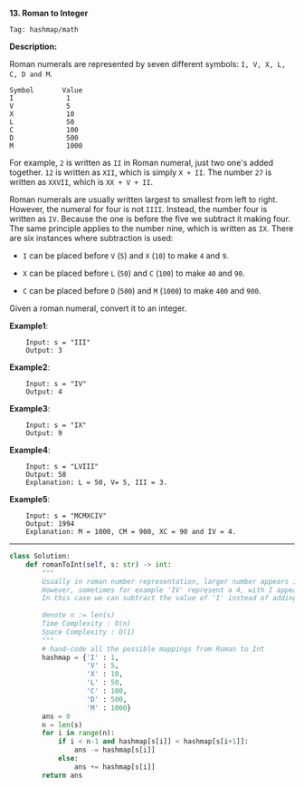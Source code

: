**13. Roman to Integer**

```Tag: hashmap/math```

**Description:**

Roman numerals are represented by seven different symbols: ```I, V, X, L, C, D and M```.

    Symbol       Value
    I             1
    V             5
    X             10
    L             50
    C             100
    D             500
    M             1000
    
For example, ```2``` is written as ```II``` in Roman numeral, just two one's added together. ```12``` is written as ```XII```, which is simply ```X + II```. The number ```27``` is written as ```XXVII```, which is ```XX + V + II```.

Roman numerals are usually written largest to smallest from left to right. However, the numeral for four is not ```IIII```. Instead, the number four is written as ```IV```. Because the one is before the five we subtract it making four. The same principle applies to the number nine, which is written as ```IX```. There are six instances where subtraction is used:

+ ```I``` can be placed before ```V``` (```5```) and ```X``` (```10```) to make ```4``` and ```9```. 

+ ```X``` can be placed before ```L``` (```50```) and ```C``` (```100```) to make ```40``` and ```90```.

+ ```C``` can be placed before ```D``` (```500```) and ```M``` (```1000```) to make ```400``` and ```900```.

Given a roman numeral, convert it to an integer.

**Example1**:

        Input: s = "III"
        Output: 3

**Example2**:

        Input: s = "IV"
        Output: 4
        
**Example3**:

        Input: s = "IX"
        Output: 9

**Example4**:

        Input: s = "LVIII"
        Output: 58
        Explanation: L = 50, V= 5, III = 3.

**Example5**:

        Input: s = "MCMXCIV"
        Output: 1994
        Explanation: M = 1000, CM = 900, XC = 90 and IV = 4.

-----------

```python
class Solution:
    def romanToInt(self, s: str) -> int:
        """
        Usually in roman number representation, larger number appears in left of smaller number
        However, sometimes for example 'IV' represent a 4, with I appears left of V,
        In this case we can subtract the value of 'I' instead of adding it
        
        denote n := len(s)
        Time Complexity : O(n)
        Space Complexity : O(1)
        """
        # hand-code all the possible mappings from Roman to Int
        hashmap = {'I' : 1,
                   'V' : 5,
                   'X' : 10,
                   'L' : 50,
                   'C' : 100,
                   'D' : 500,
                   'M' : 1000}
        ans = 0
        n = len(s)
        for i in range(n):
            if i < n-1 and hashmap[s[i]] < hashmap[s[i+1]]:
                ans -= hashmap[s[i]]
            else:
                ans += hashmap[s[i]]
        return ans
```
